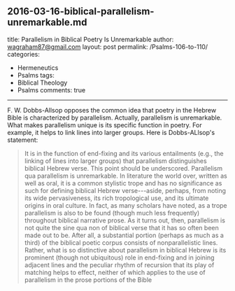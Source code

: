2016-03-16-biblical-parallelism-unremarkable.md
---
title: Parallelism in Biblical Poetry Is Unremarkable
author: wagraham87@gmail.com
layout: post
permalink: /Psalms-106-to-110/
categories:
  - Hermeneutics
  - Psalms
tags:
  - Biblical Theology
  - Psalms
comments: true
---

F. W. Dobbs-Allsop opposes the common idea that poetry in the Hebrew Bible is characterized by parallelism. Actually, parallelism is unremarkable. What makes parallelism unique is its specific function in poetry. For example, it helps to link lines into larger groups. Here is Dobbs-ALlsop's statement: 

>It is in the function of end-fixing and its various entailments (e.g., the linking of lines into larger groups) that parallelism distinguishes biblical Hebrew verse. This point should be underscored. Parallelism qua parallelism is unremarkable. In literature the world over, written as well as oral, it is a common stylistic trope and has no significance as such for defining biblical Hebrew verse---aside, perhaps, from noting its wide pervasiveness, its rich tropological use, and its ultimate origins in oral culture. In fact, as many scholars have noted, as a trope parallelism is also to be found (though much less frequently) throughout biblical narrative prose. As it turns out, then, parallelism is not quite the sine qua non of biblical verse that it has so often been made out to be. After all, a substantial portion (perhaps as much as a third) of the biblical poetic corpus consists of nonparallelistic lines. Rather, what is so distinctive about parallelism in biblical Hebrew is its prominent (though not ubiquitous) role in end-fixing and in joining adjacent lines and the peculiar rhythm of recursion that its play of matching helps to effect, neither of which applies to the use of parallelism in the prose portions of the Bible